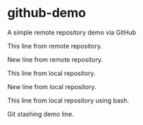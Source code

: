 # github-demo
A simple remote repository demo via GitHub

This line from remote repository.

New line from remote repository.

This line from local repository.

New line from local repository.

This line from local repository using bash.

Git stashing demo line.
